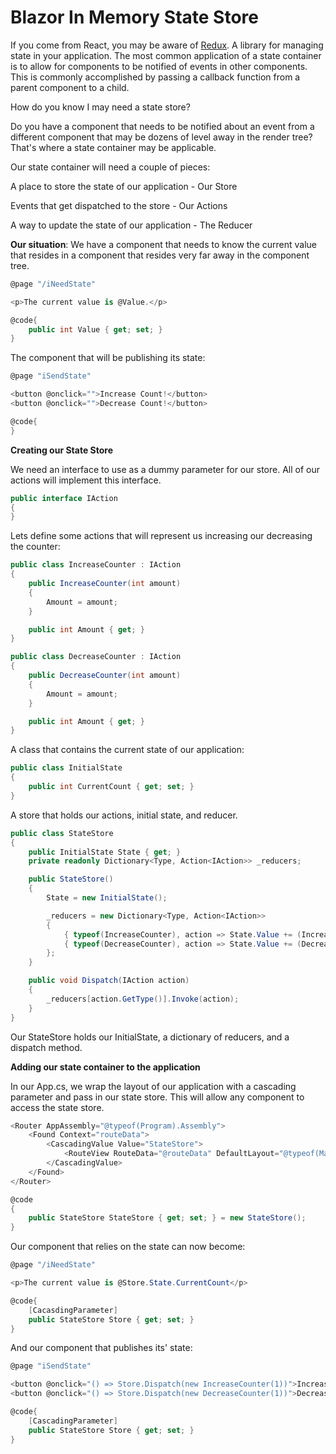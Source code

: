 # Blazor In Memory State Store

If you come from React, you may be aware of [Redux](https://redux.js.org/). A library for managing state in your application. The most common application of a state container is to allow for components to be notified of events in other components. This is commonly accomplished by passing a callback function from a parent component to a child.

How do you know I may need a state store?

Do you have a component that needs to be notified about an event from a different component that may be dozens of level away in the render tree? That's where a state container may be applicable.

Our state container will need a couple of pieces:

A place to store the state of our application - Our Store

Events that get dispatched to the store - Our Actions

A way to update the state of our application - The Reducer

**Our situation**: We have a component that needs to know the current value that resides in a component that resides very far away in the component tree.

```csharp
@page "/iNeedState"

<p>The current value is @Value.</p>

@code{
    public int Value { get; set; }
}
```

The component that will be publishing its state:

```csharp
@page "iSendState"

<button @onclick="">Increase Count!</button>
<button @onclick="">Decrease Count!</button>

@code{
}
```

**Creating our State Store**

We need an interface to use as a dummy parameter for our store. All of our actions will implement this interface.

```csharp
public interface IAction
{
}
```

Lets define some actions that will represent us increasing our decreasing the counter:

```csharp
public class IncreaseCounter : IAction
{
    public IncreaseCounter(int amount)
    {
        Amount = amount;
    }

    public int Amount { get; }
}
```

```csharp
public class DecreaseCounter : IAction
{
    public DecreaseCounter(int amount)
    {
        Amount = amount;
    }

    public int Amount { get; }
}
```

A class that contains the current state of our application:

```csharp
public class InitialState
{
    public int CurrentCount { get; set; }
}
```

A store that holds our actions, initial state, and reducer.

```csharp
public class StateStore
{
    public InitialState State { get; }
    private readonly Dictionary<Type, Action<IAction>> _reducers;

    public StateStore()
    {
        State = new InitialState();

        _reducers = new Dictionary<Type, Action<IAction>>
        {
            { typeof(IncreaseCounter), action => State.Value += (IncreaseCounter) action).Amount},
            { typeof(DecreaseCounter), action => State.Value += (DecreaseCounter) action).Amount},
        };    
    }

    public void Dispatch(IAction action)
    {
        _reducers[action.GetType()].Invoke(action);
    }
}
```

Our StateStore holds our InitialState, a dictionary of reducers, and a dispatch method.

**Adding our state container to the application**

In our App.cs, we wrap the layout of our application with a cascading parameter and pass in our state store. This will allow any component to access the state store.

```csharp
<Router AppAssembly="@typeof(Program).Assembly">
    <Found Context="routeData">
        <CascadingValue Value="StateStore">
            <RouteView RouteData="@routeData" DefaultLayout="@typeof(MainLayout)" />
        </CascadingValue>
    </Found>
</Router>

@code
{
    public StateStore StateStore { get; set; } = new StateStore();
}
```

Our component that relies on the state can now become:

```csharp
@page "/iNeedState"

<p>The current value is @Store.State.CurrentCount</p>

@code{
    [CacasdingParameter]
    public StateStore Store { get; set; }
}
```

And our component that publishes its' state:

```csharp
@page "iSendState"

<button @onclick="() => Store.Dispatch(new IncreaseCounter(1))">Increase Count!</button>
<button @onclick="() => Store.Dispatch(new DecreaseCounter(1))">Decrease Count!</button>

@code{
    [CascadingParameter]
    public StateStore Store { get; set; }
}
```